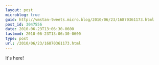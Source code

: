 ```yaml
---
layout: post
microblog: true
guid: http://vmstan-tweets.micro.blog/2010/06/23/16870361173.html
post_id: 3047556
date: 2010-06-23T13:06:30-0600
lastmod: 2010-06-23T13:06:30-0600
type: post
url: /2010/06/23/16870361173.html
---
```

It's here!
